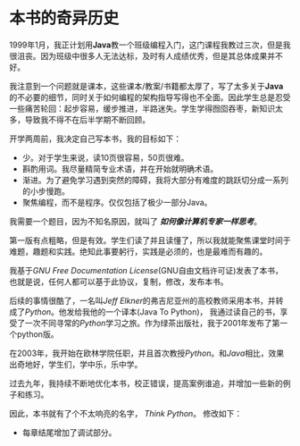 # 本书的奇异历史

1999年1月，我正计划用**Java**教一个班级编程入门，这门课程我教过三次，但是我很沮丧。因为班级中很多人无法达标，及时有人成绩优秀，但是其总体成果并不好。

我注意到一个问题就是课本，这些课本/教案/书籍都太厚了，写了太多关于**Java**的不必要的细节，同时关于如何编程的架构指导写得也不全面。因此学生总是忍受一些痛苦轮回：起步容易，缓步推进，半路迷失。学生学得囫囵吞枣，新知识太多，导致我不得不在后半学期不断回顾。

开学两周前，我决定自己写本书，我的目标如下：

- 少。对于学生来说，读10页很容易，50页很难。
- 斟酌用词。我尽量精简专业术语，并在开始就明确术语。
- 渐进。为了避免学习遇到突然的障碍，我将大部分有难度的跳跃切分成一系列的小步慢跑。
- 聚焦编程，而不是程序。仅仅包括了极少一部分Java。

我需要一个题目，因为不知名原因，就叫了 ***如何像计算机专家一样思考***。

第一版有点粗略，但是有效。学生们读了并且读懂了，所以我就能聚焦课堂时间于难题，趣题和实践。绝知此事要躬行，实践是必须的，也是最难而有趣的。

我基于*GNU Free Documentation License*(GNU自由文档许可证)发表了本书，也就是说，任何人都可以基于此协议，复制，修改，发布本书。

后续的事情很酷了，一名叫*Jeff Elkner*的弗吉尼亚州的高校教师采用本书，并转成了*Python*。他发给我他的一个译本(Java To Python)， 我通过读自己的书，享受了一次不同寻常的*Python*学习之旅。作为绿茶出版社，我于2001年发布了第一个python版。

在2003年，我开始在欧林学院任职，并且首次教授*Python*。和*Java*相比，效果出奇地好，学生们，学中乐，乐中学。

过去九年，我持续不断地优化本书，校正错误，提高案例谁追，并增加一些新的例子和练习。

因此，本书就有了个不太响亮的名字， *Think Python*。 修改如下：

- 每章结尾增加了调试部分。